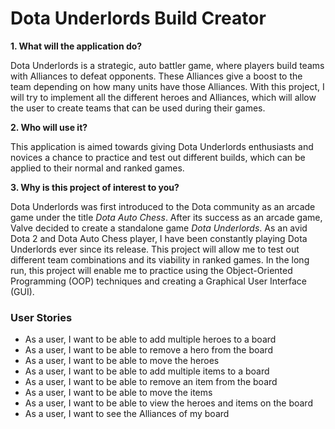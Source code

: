 # Dota Underlords Build Creator

**1. What will the application do?**

Dota Underlords is a strategic, auto battler game, where players build teams with Alliances to defeat opponents. These
Alliances give a boost to the team depending on how many units have those Alliances. With this project, I will try to 
implement all the different heroes and Alliances, which will allow the user to create teams that can be used during
their games.

**2. Who will use it?**

This application is aimed towards giving Dota Underlords enthusiasts and novices a chance to practice and test out 
different builds, which can be applied to their normal and ranked games.

**3. Why is this project of interest to you?**

Dota Underlords was first introduced to the Dota community as an arcade game under the title *Dota Auto Chess*. 
After its success as an arcade game, Valve decided to create a standalone game *Dota Underlords*. As an avid Dota 2
and Dota Auto Chess player, I have been constantly playing Dota Underlords ever since its release. This project will
allow me to test out different team combinations and its viability in ranked games. In the long run, this project will
enable me to practice using the Object-Oriented Programming (OOP) techniques and creating a Graphical User Interface
(GUI).

### User Stories

 - As a user, I want to be able to add multiple heroes to a board
 - As a user, I want to be able to remove a hero from the board
 - As a user, I want to be able to move the heroes 
 - As a user, I want to be able to add multiple items to a board
 - As a user, I want to be able to remove an item from the board
 - As a user, I want to be able to move the items  
 - As a user, I want to be able to view the heroes and items on the board
 - As a user, I want to see the Alliances of my board